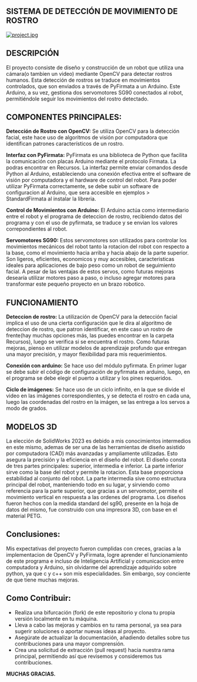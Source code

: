 
  ## SISTEMA DE DETECCIÓN DE MOVIMIENTO DE ROSTRO

[![project.jpg](https://i.postimg.cc/SNBFm1tQ/project.jpg)](https://postimg.cc/56Sk3gVD)

## DESCRIPCIÓN
   El proyecto consiste de diseño y construcción de un robot que utiliza una cámara(o tambien un video) mediante OpenCV para detectar rostros humanos. Esta detección de rostros se traduce en movimientos controlados, que son enviados a través de PyFirmata a un Arduino. Este Arduino, a su vez, gestiona dos servomotores SG90 conectados al robot, permitiéndole seguir los movimientos del rostro detectado.
   
## COMPONENTES PRINCIPALES:

**Detección de Rostro con OpenCV:**
  Se utiliza OpenCV para la detección facial, este hace uso de algoritmos de visión por computadora que identifican patrones característicos de un rostro.

**Interfaz con PyFirmata:**
  PyFirmata es una biblioteca de Python que facilita la comunicación con placas Arduino mediante el protocolo Firmata. La podras encontrar en Recursos.
  La interfaz permite enviar comandos desde Python al Arduino, estableciendo una conexión efectiva entre el software de visión por computadora y el hardware de control del robot.
  Para poder utilizar PyFirmata correctamente, se debe subir un software de configuracion al Arduino, que sera accesible en ejemplos > StandardFirmata al instalar la libreria.
  
**Control de Movimientos con Arduino:**
  El Arduino actúa como intermediario entre el robot y el programa de deteccion de rostro, recibiendo datos del programa y con el uso de pyfirmata, se traduce y se envian los    valores correpondientes al robot.

**Servomotores SG90:**
  Estos servomotores son utilizados para controlar los movimientos mecánicos del robot tanto la rotacion del robot con respecto a la base, como el movimiento hacia arriba y      hacia abajo de la parte superior. Son ligeros, eficientes, economicos y muy accesibles, caracteristicas ideales para aplicaciones de bajo peso como un robot de seguimiento facial.
  A pesar de las ventajas de estos servos, como futuras mejoras desearía utilizar motores paso a paso, o incluso agregar motores para transformar este pequeño proyecto en un     brazo robotico.

## FUNCIONAMIENTO

**Deteccion de rostro:** 
  La utilización de OpenCV para la detección facial implica el uso de una cierta configuración que le dira al algoritmo de deteccion de rostro, que patron identificar, en este         caso un rostro de frente(hay muchas opciones más, las puedes encontrar en la carpeta Recursos), luego se verifica si se encuentra el rostro. Como futuras mejoras, pienso en            utilizar modelos de aprendizaje profundo que entregan una mayor precisión, y mayor flexibilidad para mis requerimientos.

**Conexión con arduino:** 
  Se hace uso del módulo pyfirmata. En primer lugar se debe subir el código de configuración de pyfirmata en arduino, luego, en el programa se debe elegir el puerto a utilizar y       los pines requeridos.

**Ciclo de imágenes:**
  Se hace uso de un ciclo infinito, en la que se divide el video en las imágenes correspondientes, y se detecta el rostro en cada una, luego las coordenadas del rostro en la imágen, se las entrega a los servos a modo de grados.

## MODELOS 3D
  La elección de SolidWorks 2023 es debido a mis conocimientos intermedios en este mismo, ademas de ser una de las herramientas de diseño asistido por computadora (CAD) más     avanzadas y ampliamente utilizadas. Esto asegura la precisión y la eficiencia en el diseño del robot.
  El diseño consta de tres partes principales: superior, intermedia e inferior. La parte inferior sirve como la base del robot y permite la rotacion. Esta base proporciona estabilidad al conjunto del robot. La parte intermedia sive como estructura principal del robot, manteniendo todo en su lugar, y sirviendo como referencia para la parte superior, que gracias a un servomotor, permite el movimiento vertical en respuesta a las ordenes del programa.
  Los diseños fueron hechos con la medida standard del sg90, presente en la hoja de datos del mismo, fue construido con una impresora 3D, con base en el material PETG.

## Conclusiones:
  Mis expectativas del proyecto fueron cumplidas con creces, gracias a la implementacion de OpenCV y PyFirmata, logre aprender el funcionamiento de este programa e incluso de Inteligencia Artificial y comunicacion entre computadora y Arduino, sin olvidarme del aprendizaje adquirido sobre python, ya que c y c++ son mis especialidades. Sin embargo, soy conciente de que tiene muchas mejoras.

## Como Contribuir:
- Realiza una bifurcación (fork) de este repositorio y clona tu propia versión localmente en tu máquina.
- Lleva a cabo las mejoras y cambios en tu rama personal, ya sea para sugerir soluciones o aportar nuevas ideas al proyecto.
- Asegúrate de actualizar la documentación, añadiendo detalles sobre tus contribuciones para una mayor comprensión.
- Crea una solicitud de extracción (pull request) hacia nuestra rama principal, permitiendo así que revisemos y consideremos tus contribuciones.

**MUCHAS GRACIAS.**
